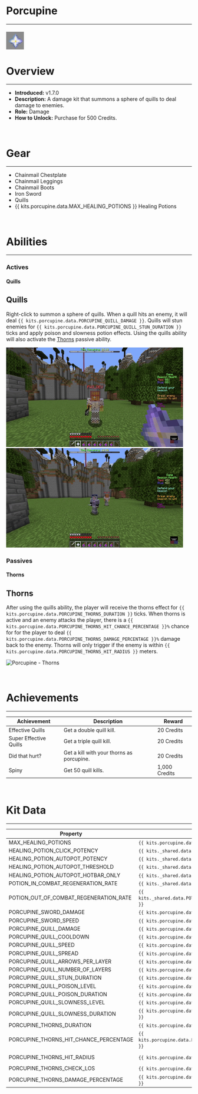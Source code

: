 # Porcupine

---

#### ![porcupine-icon](../assets/icons/porcupine-icon.jpg)

# Overview

---

- **Introduced:** v1.7.0
- **Description:** A damage kit that summons a sphere of quills to deal damage to enemies.
- **Role:** Damage
- **How to Unlock:** Purchase for 500 Credits.

<br />

# Gear

---

- Chainmail Chestplate
- Chainmail Leggings
- Chainmail Boots
- Iron Sword
- Quills
- {{ kits.porcupine.data.MAX_HEALING_POTIONS }} Healing Potions

<br />

# Abilities

---

### Actives

<!-- tabs:start -->

#### **Quills**

## Quills

Right-click to summon a sphere of quills. When a quill hits an enemy, it will deal `{{ kits.porcupine.data.PORCUPINE_QUILL_DAMAGE }}`. Quills will stun enemies for `{{ kits.porcupine.data.PORCUPINE_QUILL_STUN_DURATION }}` ticks and apply poison and slowness potion effects. Using the quills ability will also activate the [Thorns](#thorns) passive ability.

![Porcupine - Quills 1](../assets/kits/porcupine/Porcupine%20-%20Quills%201.gif)
![Porcupine - Quills 2](../assets/kits/porcupine/Porcupine%20-%20Quills%202.gif)

<!-- tabs:end -->

### Passives

<!-- tabs:start -->

#### **Thorns**

## Thorns

After using the quills ability, the player will receive the thorns effect for `{{ kits.porcupine.data.PORCUPINE_THORNS_DURATION }}` ticks. When thorns is active and an enemy attacks the player, there is a `{{ kits.porcupine.data.PORCUPINE_THORNS_HIT_CHANCE_PERCENTAGE }}%` chance for for the player to deal `{{ kits.porcupine.data.PORCUPINE_THORNS_DAMAGE_PERCENTAGE }}%` damage back to the enemy. Thorns will only trigger if the enemy is within `{{ kits.porcupine.data.PORCUPINE_THORNS_HIT_RADIUS }}` meters.

![Porcupine - Thorns](../assets/kits/porcupine/Porcupine%20-%20Thorns.gif)

<!-- tabs:end -->
<br />

# Achievements

---

<!-- prettier-ignore -->
| Achievement | Description | Reward |
| ----------- | ----------- | ------ |
| Effective Quills | Get a double quill kill. | 20 Credits |
| Super Effective Quills | Get a triple quill kill. | 20 Credits |
| Did that hurt? | Get a kill with your thorns as porcupine. | 20 Credits |
| Spiny | Get 50 quill kills. | 1,000 Credits |

<br />

# Kit Data

---

<!-- prettier-ignore -->
| Property | Value | Description |
|----------|-------|-------------|
| MAX_HEALING_POTIONS | `{{ kits.porcupine.data.MAX_HEALING_POTIONS }}` | {{ kitDataSharedDescriptions.MAX_HEALING_POTIONS }} |
| HEALING_POTION_CLICK_POTENCY | `{{ kits._shared.data.HEALING_POTION_CLICK_POTENCY }}` | {{ kitDataSharedDescriptions.HEALING_POTION_CLICK_POTENCY }} |
| HEALING_POTION_AUTOPOT_POTENCY | `{{ kits._shared.data.HEALING_POTION_AUTOPOT_POTENCY }}` | {{ kitDataSharedDescriptions.HEALING_POTION_AUTOPOT_POTENCY }} |
| HEALING_POTION_AUTOPOT_THRESHOLD | `{{ kits._shared.data.HEALING_POTION_AUTOPOT_THRESHOLD }}` | {{ kitDataSharedDescriptions.HEALING_POTION_AUTOPOT_THRESHOLD }} |
| HEALING_POTION_AUTOPOT_HOTBAR_ONLY | `{{ kits._shared.data.HEALING_POTION_AUTOPOT_HOTBAR_ONLY }}` | {{ kitDataSharedDescriptions.HEALING_POTION_AUTOPOT_HOTBAR_ONLY }} |
| POTION_IN_COMBAT_REGENERATION_RATE | `{{ kits._shared.data.POTION_IN_COMBAT_REGENERATION_RATE }}` | {{ kitDataSharedDescriptions.POTION_IN_COMBAT_REGENERATION_RATE }} |
| POTION_OUT_OF_COMBAT_REGENERATION_RATE | `{{ kits._shared.data.POTION_OUT_OF_COMBAT_REGENERATION_RATE }}` | {{ kitDataSharedDescriptions.POTION_OUT_OF_COMBAT_REGENERATION_RATE }} |
| PORCUPINE_SWORD_DAMAGE | `{{ kits.porcupine.data.PORCUPINE_SWORD_DAMAGE }}` | The base damage of the sword. |
| PORCUPINE_SWORD_SPEED | `{{ kits.porcupine.data.PORCUPINE_SWORD_SPEED }}` | The base speed of the sword. |
| PORCUPINE_QUILL_DAMAGE | `{{ kits.porcupine.data.PORCUPINE_QUILL_DAMAGE }}` | The damage of each quill. |
| PORCUPINE_QUILL_COOLDOWN | `{{ kits.porcupine.data.PORCUPINE_QUILL_COOLDOWN }}` | The cooldown, in ticks, of the quills ability. |
| PORCUPINE_QUILL_SPEED | `{{ kits.porcupine.data.PORCUPINE_QUILL_SPEED }}` | The speed multiplier of each quill. |
| PORCUPINE_QUILL_SPREAD | `{{ kits.porcupine.data.PORCUPINE_QUILL_SPREAD }}` | The random spread value for each quill. |
| PORCUPINE_QUILL_ARROWS_PER_LAYER | `{{ kits.porcupine.data.PORCUPINE_QUILL_ARROWS_PER_LAYER }}` | The number of quills that are in each layer in the summoned quill sphere. |
| PORCUPINE_QUILL_NUMBER_OF_LAYERS | `{{ kits.porcupine.data.PORCUPINE_QUILL_NUMBER_OF_LAYERS }}` | The number of layers that are in the summoned quill sphere. |
| PORCUPINE_QUILL_STUN_DURATION | `{{ kits.porcupine.data.PORCUPINE_QUILL_STUN_DURATION }}` | The duration, in ticks, of the quill's stun effect. |
| PORCUPINE_QUILL_POISON_LEVEL | `{{ kits.porcupine.data.PORCUPINE_QUILL_POISON_LEVEL }}` | The level of the quill's poison effect. |
| PORCUPINE_QUILL_POISON_DURATION | `{{ kits.porcupine.data.PORCUPINE_QUILL_POISON_DURATION }}` | The duration, in ticks, of the quill's poison effect. |
| PORCUPINE_QUILL_SLOWNESS_LEVEL | `{{ kits.porcupine.data.PORCUPINE_QUILL_SLOWNESS_LEVEL }}` | The level of the quill's slowness effect. |
| PORCUPINE_QUILL_SLOWNESS_DURATION | `{{ kits.porcupine.data.PORCUPINE_QUILL_SLOWNESS_DURATION }}` | The duration, in ticks, of the quill's slowness effect. |
| PORCUPINE_THORNS_DURATION | `{{ kits.porcupine.data.PORCUPINE_THORNS_DURATION }}` | The duration, in ticks, of the thorns ability. |
| PORCUPINE_THORNS_HIT_CHANCE_PERCENTAGE | `{{ kits.porcupine.data.PORCUPINE_THORNS_HIT_CHANCE_PERCENTAGE }}` | The probability (percentage) that the thorns ability will deal damage. |
| PORCUPINE_THORNS_HIT_RADIUS | `{{ kits.porcupine.data.PORCUPINE_THORNS_HIT_RADIUS }}` | The distance, in meters, around the player in which the thorns ability can deal damage.  |
| PORCUPINE_THORNS_CHECK_LOS | `{{ kits.porcupine.data.PORCUPINE_THORNS_CHECK_LOS }}` | Whether the thorns ability will check line of sight. |
| PORCUPINE_THORNS_DAMAGE_PERCENTAGE | `{{ kits.porcupine.data.PORCUPINE_THORNS_DAMAGE_PERCENTAGE }}` | The percentage of damage that the thorns ability will deal back to the enemy. |
